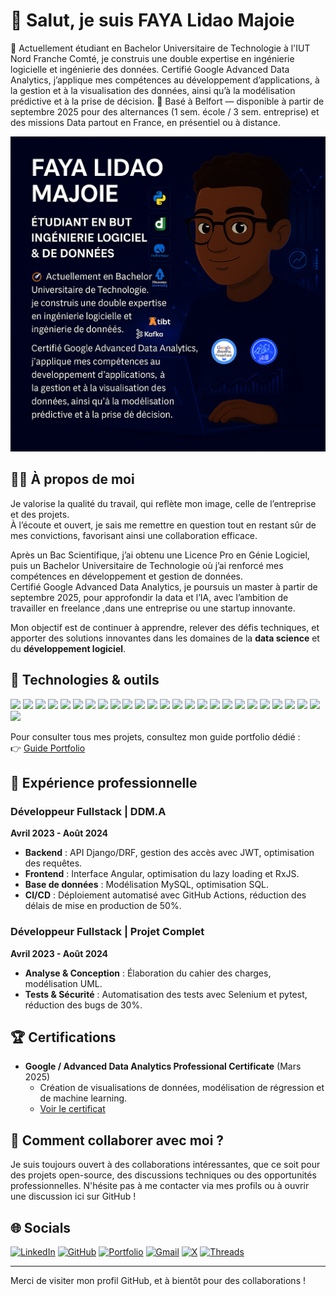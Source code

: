 # 👋 Salut, je suis FAYA Lidao Majoie

🎯 Actuellement étudiant en Bachelor Universitaire de Technologie à l'IUT Nord Franche Comté, je construis une double expertise en ingénierie logicielle et ingénierie des données.
Certifié Google Advanced Data Analytics, j’applique mes compétences au développement d’applications, à la gestion et à la visualisation des données, ainsi qu’à la modélisation prédictive et à la prise de décision.
📍 Basé à Belfort — disponible à partir de septembre 2025 pour des alternances (1 sem. école / 3 sem. entreprise) et des missions Data partout en France, en présentiel ou à distance.


![Ma photo](https://github.com/majoiefaya/majoiefaya/blob/main/assets/github_profile_picture.png?raw=true)

## 🧑‍💻 À propos de moi

Je valorise la qualité du travail, qui reflète mon image, celle de l’entreprise et des projets.  
À l’écoute et ouvert, je sais me remettre en question tout en restant sûr de mes convictions, favorisant ainsi une collaboration efficace.  

Après un Bac Scientifique, j’ai obtenu une Licence Pro en Génie Logiciel, puis un Bachelor Universitaire de Technologie où j’ai renforcé mes compétences en développement et gestion de données.  
Certifié Google Advanced Data Analytics, je poursuis un master à partir de septembre 2025, pour approfondir la data et l’IA, avec l’ambition de travailler en freelance ,dans une entreprise ou une startup innovante.


Mon objectif est de continuer à apprendre, relever des défis techniques, et apporter des solutions innovantes dans les domaines de la **data science** et du **développement logiciel**.

## 🔧 Technologies & outils

![](https://img.shields.io/badge/Code-Python-informational?style=flat&logo=python&logoColor=white&color=007ACC)
![](https://img.shields.io/badge/Code-SQL-informational?style=flat&logo=postgresql&logoColor=white&color=007ACC)
![](https://img.shields.io/badge/Code-Java-informational?style=flat&logo=openjdk&logoColor=white&color=007ACC)
![](https://img.shields.io/badge/Code-PHP-informational?style=flat&logo=php&logoColor=white&color=007ACC)
![](https://img.shields.io/badge/Code-JavaScript-informational?style=flat&logo=javascript&logoColor=white&color=007ACC)
![](https://img.shields.io/badge/Code-TypeScript-informational?style=flat&logo=typescript&logoColor=white&color=007ACC)
![](https://img.shields.io/badge/Framework-Django-informational?style=flat&logo=django&logoColor=white&color=007ACC)
![](https://img.shields.io/badge/Framework-Angular-informational?style=flat&logo=angular&logoColor=white&color=007ACC)
![](https://img.shields.io/badge/Framework-Spring_Boot-informational?style=flat&logo=springboot&logoColor=white&color=007ACC)
![](https://img.shields.io/badge/Framework-Laravel-informational?style=flat&logo=laravel&logoColor=white&color=007ACC)
![](https://img.shields.io/badge/Framework-Symfony-informational?style=flat&logo=symfony&logoColor=white&color=007ACC)
![](https://img.shields.io/badge/Library-Pandas-informational?style=flat&logo=pandas&logoColor=white&color=007ACC)
![](https://img.shields.io/badge/Library-NumPy-informational?style=flat&logo=numpy&logoColor=white&color=007ACC)
![](https://img.shields.io/badge/Library-Scikit--learn-informational?style=flat&logo=scikitlearn&logoColor=white&color=007ACC)
![](https://img.shields.io/badge/Library-Matplotlib-informational?style=flat&logo=plotly&logoColor=white&color=007ACC)
![](https://img.shields.io/badge/Database-MySQL-informational?style=flat&logo=mysql&logoColor=white&color=007ACC)
![](https://img.shields.io/badge/Database-SQLite-informational?style=flat&logo=sqlite&logoColor=white&color=007ACC)
![](https://img.shields.io/badge/Database-MongoDB-informational?style=flat&logo=mongodb&logoColor=white&color=007ACC)
![](https://img.shields.io/badge/Database-Cassandra-informational?style=flat&logo=apachecassandra&logoColor=white&color=007ACC)
![](https://img.shields.io/badge/Database-Redis-informational?style=flat&logo=redis&logoColor=white&color=007ACC)
![](https://img.shields.io/badge/BI-Power_BI-informational?style=flat&logo=powerbi&logoColor=white&color=007ACC)
![](https://img.shields.io/badge/BI-Tableau-informational?style=flat&logo=tableau&logoColor=white&color=007ACC)
![](https://img.shields.io/badge/Tools-GitHub-informational?style=flat&logo=github&logoColor=white&color=007ACC)
![](https://img.shields.io/badge/IDE-VS_Code-informational?style=flat&logo=visualstudiocode&logoColor=white&color=007ACC)
![](https://img.shields.io/badge/IDE-PyCharm-informational?style=flat&logo=pycharm&logoColor=white&color=007ACC)
![](https://img.shields.io/badge/Platform-Streamlit-informational?style=flat&logo=streamlit&logoColor=white&color=007ACC)

Pour consulter tous mes projets, consultez mon guide portfolio dédié :  
👉 [Guide Portfolio](https://github.com/majoiefaya/mon-projet/blob/main/GUIDE_PORTFOLIO.md)

## 🎯 Expérience professionnelle

### Développeur Fullstack | **DDM.A**  
   **Avril 2023 - Août 2024**  
   - **Backend** : API Django/DRF, gestion des accès avec JWT, optimisation des requêtes.  
   - **Frontend** : Interface Angular, optimisation du lazy loading et RxJS.  
   - **Base de données** : Modélisation MySQL, optimisation SQL.  
   - **CI/CD** : Déploiement automatisé avec GitHub Actions, réduction des délais de mise en production de 50%.

### Développeur Fullstack | **Projet Complet**  
   **Avril 2023 - Août 2024**  
   - **Analyse & Conception** : Élaboration du cahier des charges, modélisation UML.  
   - **Tests & Sécurité** : Automatisation des tests avec Selenium et pytest, réduction des bugs de 30%.

## 🏆 Certifications

- **Google / Advanced Data Analytics Professional Certificate** (Mars 2025)
  - Création de visualisations de données, modélisation de régression et de machine learning.
  - [Voir le certificat](https://www.credly.com/badges/26cfa855-c189-4809-aa98-8c137b093e4e/public_url)

## 🤝 Comment collaborer avec moi ?

Je suis toujours ouvert à des collaborations intéressantes, que ce soit pour des projets open-source, des discussions techniques ou des opportunités professionnelles. N'hésite pas à me contacter via mes profils ou à ouvrir une discussion ici sur GitHub !

## 🌐 Socials

[![LinkedIn](https://img.shields.io/badge/-LinkedIn-0A66C2?style=flat&logo=linkedin&logoColor=white)](https://www.linkedin.com/in/lidao-majoie-faya-064ba622a/)
[![GitHub](https://img.shields.io/badge/-GitHub-181717?style=flat&logo=github&logoColor=white)](https://github.com/majoiefaya)
[![Portfolio](https://img.shields.io/badge/-Portfolio-000000?style=flat&logo=vercel&logoColor=white)](https://majoiefaya.github.io/Portfolio-Lidao-Majoie-Faya/)
[![Gmail](https://img.shields.io/badge/-Gmail-D14836?style=flat&logo=gmail&logoColor=white)](mailto:majoiefaya@gmail.com)
[![X](https://img.shields.io/badge/-X-000000?style=flat&logo=x&logoColor=white)](https://x.com/ton_profil) <!-- modifie ou retire si non utilisé -->
[![Threads](https://img.shields.io/badge/-Threads-000000?style=flat&logo=threads&logoColor=white)](https://www.threads.net/@ton_profil) <!-- modifie ou retire si non utilisé -->

---

Merci de visiter mon profil GitHub, et à bientôt pour des collaborations !
